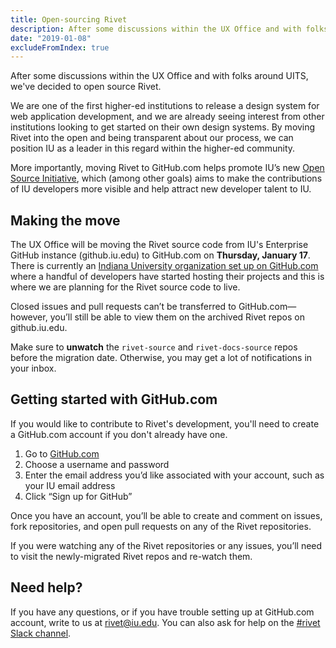 ```yaml
---
title: Open-sourcing Rivet
description: After some discussions within the UX Office and with folks around UITS, we've decided to open source Rivet.
date: "2019-01-08"
excludeFromIndex: true
---
```

After some discussions within the UX Office and with folks around UITS, we've decided to open source Rivet.

We are one of the first higher-ed institutions to release a design system for web application development, and we are already seeing interest from other institutions looking to get started on their own design systems. By moving Rivet into the open and being transparent about our process, we can position IU as a leader in this regard within the higher-ed community.

More importantly, moving Rivet to GitHub.com helps promote IU’s new [Open Source Initiative](https://indiana-university.github.io/), which (among other goals) aims to make the contributions of IU developers more visible and help attract new developer talent to IU.

## Making the move
The UX Office will be moving the Rivet source code from IU's Enterprise GitHub instance (github.iu.edu) to GitHub.com on **Thursday, January 17**. There is currently an [Indiana University organization set up on GitHub.com](https://github.com/indiana-university) where a handful of developers have started hosting their projects and this is where we are planning for the Rivet source code to live.

Closed issues and pull requests can’t be transferred to GitHub.com—however, you’ll still be able to view them on the archived Rivet repos on github.iu.edu.

<div class="rvt-alert rvt-alert--info rvt-m-bottom-md rvt-m-top-sm">
    <p class="rvt-alert__message">Make sure to <strong>unwatch</strong> the <code>rivet-source</code> and <code>rivet-docs-source</code> repos before the migration date. Otherwise, you may get a lot of notifications in your inbox.</p>
</div>

## Getting started with GitHub.com
If you would like to contribute to Rivet's development, you'll need to create a GitHub.com account if you don't already have one.

1. Go to [GitHub.com](https://github.com)
1. Choose a username and password
1. Enter the email address you’d like associated with your account, such as your IU email address
1. Click “Sign up for GitHub”

Once you have an account, you’ll be able to create and comment on issues, fork repositories, and open pull requests on any of the Rivet repositories. 

If you were watching any of the Rivet repositories or any issues, you’ll need to visit the newly-migrated Rivet repos and re-watch them.

## Need help?
If you have any questions, or if you have trouble setting up at GitHub.com account, write to us at [rivet@iu.edu](mailto:rivet@iu.edu). You can also ask for help on the [#rivet Slack channel](https://iuwebcommunity.slack.com/messages/rivet).
